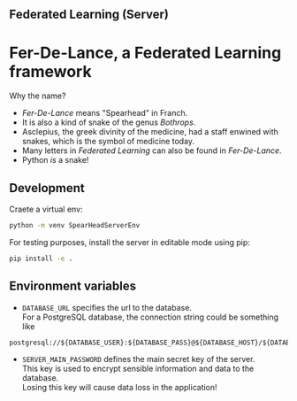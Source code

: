 ## Federated Learning (Server)

# Fer-De-Lance, a Federated Learning framework

Why the name?
* _Fer-De-Lance_ means "Spearhead" in Franch.
* It is also a kind of snake of the genus *Bothrops*. 
* Asclepius, the greek divinity of the medicine, had a staff enwined with snakes, which is the symbol of medicine today.
* Many letters in _Federated Learning_ can also be found in _Fer-De-Lance_.
* Python _is_ a snake!

## Development

Craete a virtual env:

```bash
python -m venv SpearHeadServerEnv
```

For testing purposes, install the server in editable mode using pip:
```bash
pip install -e .
```

## Environment variables

* `DATABASE_URL` specifies the url to the database.\
  For a PostgreSQL database, the connection string could be something like

```
postgresql://${DATABASE_USER}:${DATABASE_PASS}@${DATABASE_HOST}/${DATABASE_SCHEMA}
```

* `SERVER_MAIN_PASSWORD` defines the main secret key of the server.\
  This key is used to encrypt sensible information and data to the database.\
  Losing this key will cause data loss in the application!
